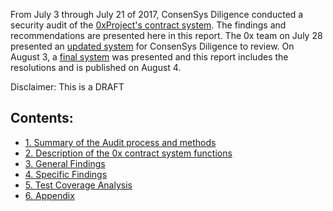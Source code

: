 From July 3 through July 21 of 2017, ConsenSys Diligence conducted a security audit of the [0xProject's contract system](#a41-file-list). The findings and recommendations are presented here in this report. The 0x team on July 28 presented an [updated system](https://github.com/0xProject/contracts/tree/e51d4dcb4c8e0d93815e9d2a5c511d60ce017870) for ConsenSys Diligence to review.  On August 3, a [final system](https://github.com/0xProject/contracts/tree/74728c404a1c7e9091074bd88abf454fd374228a) was presented and this report includes the resolutions and is published on August 4.

Disclaimer: This is a DRAFT

## Contents:

* [1. Summary of the Audit process and methods](./report/1_process.md)
* [2. Description of the 0x contract system functions](./report/2_system_overview.md)
* [3. General Findings](./report/3_general_findings.md)
* [4. Specific Findings](./report/4_specific_findings.md)
* [5. Test Coverage Analysis](./report/5_coverage.md)
* [6. Appendix](./report/6_appendix.md)

